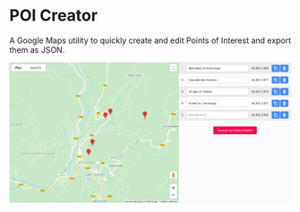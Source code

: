 # POI Creator

A Google Maps utility to quickly create and edit Points of Interest and export them as JSON.

![POI Creator Screenshot](https://raw.githubusercontent.com/Julien-Marcou/poi-creator/main/screenshot.png)
